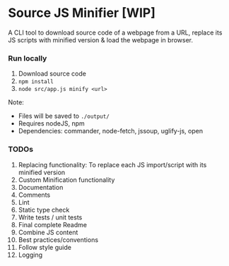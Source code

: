 # Source JS Minifier [WIP]
A CLI tool to download source code of a webpage from a URL, replace its JS scripts with minified version & load the webpage in browser.

### Run locally
1. Download source code
2. `npm install`
3. `node src/app.js minify <url>`

Note: 
- Files will be saved to `./output/`
- Requires nodeJS, npm
- Dependencies: commander, node-fetch, jssoup, uglify-js, open


### TODOs
1. Replacing functionality: To replace each JS import/script with its minified version
2. Custom Minification functionality
3. Documentation
4. Comments
5. Lint
6. Static type check
7. Write tests / unit tests
8. Final complete Readme
9. Combine JS content
10. Best practices/conventions
11. Follow style guide
12. Logging